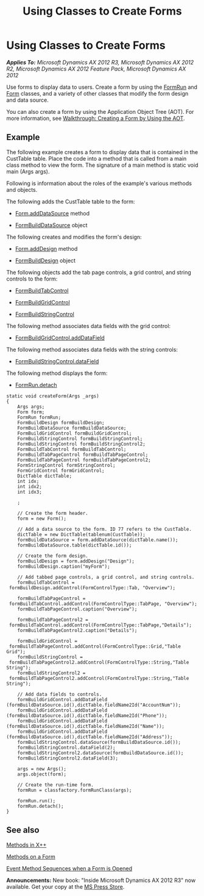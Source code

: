 ﻿---
title: Using Classes to Create Forms
TOCTitle: Using Classes to Create Forms
ms:assetid: c98a159f-072c-4f2b-8f2e-3ac53bf941b3
ms:mtpsurl: https://msdn.microsoft.com/en-us/library/Aa867829(v=AX.60)
ms:contentKeyID: 35251241
ms.date: 05/18/2015
mtps_version: v=AX.60
---

# Using Classes to Create Forms 


_**Applies To:** Microsoft Dynamics AX 2012 R3, Microsoft Dynamics AX 2012 R2, Microsoft Dynamics AX 2012 Feature Pack, Microsoft Dynamics AX 2012_

Use forms to display data to users. Create a form by using the [FormRun](https://msdn.microsoft.com/en-us/library/gg920249\(v=ax.60\)) and [Form](https://msdn.microsoft.com/en-us/library/gg839596\(v=ax.60\)) classes, and a variety of other classes that modify the form design and data source.

You can also create a form by using the Application Object Tree (AOT). For more information, see [Walkthrough: Creating a Form by Using the AOT](walkthrough-creating-a-form-by-using-the-aot.md).

## Example

The following example creates a form to display data that is contained in the CustTable table. Place the code into a method that is called from a main class method to view the form. The signature of a main method is static void main (Args args).

Following is information about the roles of the example's various methods and objects.

The following adds the CustTable table to the form:

  - [Form.addDataSource](https://msdn.microsoft.com/en-us/library/gg839575\(v=ax.60\)) method

  - [FormBuildDataSource](https://msdn.microsoft.com/en-us/library/gg847530\(v=ax.60\)) object

The following creates and modifies the form's design:

  - [Form.addDesign](https://msdn.microsoft.com/en-us/library/gg839577\(v=ax.60\)) method

  - [FormBuildDesign](https://msdn.microsoft.com/en-us/library/gg848126\(v=ax.60\)) object

The following objects add the tab page controls, a grid control, and string controls to the form:

  - [FormBuildTabControl](https://msdn.microsoft.com/en-us/library/gg854100\(v=ax.60\))

  - [FormBuildGridControl](https://msdn.microsoft.com/en-us/library/gg867243\(v=ax.60\))

  - [FormBuildStringControl](https://msdn.microsoft.com/en-us/library/gg869773\(v=ax.60\))

The following method associates data fields with the grid control:

  - [FormBuildGridControl.addDataField](https://msdn.microsoft.com/en-us/library/gg866954\(v=ax.60\))

The following method associates data fields with the string controls:

  - [FormBuildStringControl.dataField](https://msdn.microsoft.com/en-us/library/gg869750\(v=ax.60\))

The following method displays the form:

  - [FormRun.detach](https://msdn.microsoft.com/en-us/library/gg906251\(v=ax.60\))

<!-- end list -->

    static void createForm(Args _args)
    {
        Args args;
        Form form;
        FormRun formRun;
        FormBuildDesign formBuildDesign;
        FormBuildDataSource formBuildDataSource;
        FormBuildGridControl formBuildGridControl;
        FormBuildStringControl formBuildStringControl;
        FormBuildStringControl formBuildStringControl2;
        FormBuildTabControl formBuildTabControl;
        FormBuildTabPageControl formBuildTabPageControl;
        FormBuildTabPageControl formBuildTabPageControl2;
        FormStringControl formStringControl;
        FormGridControl formGridControl;
        DictTable dictTable;
        int idx;
        int idx2;
        int idx3;
    
        ;
    
        // Create the form header.
        form = new Form();
    
        // Add a data source to the form. ID 77 refers to the CustTable.
        dictTable = new DictTable(tablenum(CustTable));
        formBuildDataSource = form.addDataSource(dictTable.name());
        formBuildDataSource.table(dictTable.id());
    
        // Create the form design.
        formBuildDesign = form.addDesign("Design");
        formBuildDesign.caption("myForm");
    
        // Add tabbed page controls, a grid control, and string controls.
        formBuildTabControl =
     formBuildDesign.addControl(FormControlType::Tab, "Overview");
        
        formBuildTabPageControl =
     formBuildTabControl.addControl(FormControlType::TabPage, "Overview");
        formBuildTabPageControl.caption("Overview");
        
        formBuildTabPageControl2 =
     formBuildTabControl.addControl(FormControlType::TabPage,"Details");
        formBuildTabPageControl2.caption("Details");
        
        formBuildGridControl =
     formBuildTabPageControl.addControl(FormControlType::Grid,"Table Grid");
        formBuildStringControl =
     formBuildTabPageControl2.addControl(FormControlType::String,"Table String");
        formBuildStringControl2 =
     formBuildTabPageControl2.addControl(FormControlType::String,"Table String");
    
        // Add data fields to controls.
        formBuildGridControl.addDataField
    (formBuildDataSource.id(),dictTable.fieldName2Id("AccountNum"));
        formBuildGridControl.addDataField
    (formBuildDataSource.id(),dictTable.fieldName2Id("Phone"));
        formBuildGridControl.addDataField
    (formBuildDataSource.id(),dictTable.fieldName2Id("Name"));
        formBuildGridControl.addDataField
    (formBuildDataSource.id(),dictTable.fieldName2Id("Address"));
        formBuildStringControl.dataSource(formBuildDataSource.id());
        formBuildStringControl.dataField(2);
        formBuildStringControl2.dataSource(formBuildDataSource.id());
        formBuildStringControl2.dataField(3);
    
        args = new Args();
        args.object(form);
    
        // Create the run-time form.
        formRun = classfactory.formRunClass(args);
    
        formRun.run();
        formRun.detach();
    }

## See also

[Methods in X++](methods-in-x.md)

[Methods on a Form](methods-on-a-form.md)

[Event Method Sequences when a Form is Opened](event-method-sequences-when-a-form-is-opened.md)

  
**Announcements:** New book: "Inside Microsoft Dynamics AX 2012 R3" now available. Get your copy at the [MS Press Store](https://www.microsoftpressstore.com/store/inside-microsoft-dynamics-ax-2012-r3-9780735685109).


